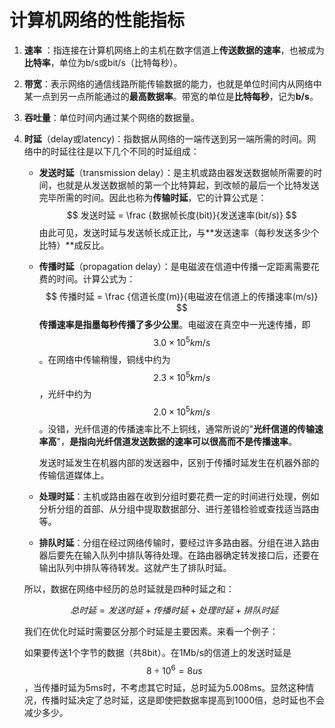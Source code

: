 # 计算机网络的性能指标
1. **速率** ：指连接在计算机网络上的主机在数字信道上**传送数据的速率**，也被成为**比特率**，单位为b/s或bit/s（比特每秒）。

2. **带宽**：表示网络的通信线路所能传输数据的能力，也就是单位时间内从网络中某一点到另一点所能通过的**最高数据率**。带宽的单位是**比特每秒**，记为**b/s**。

3. **吞吐量**：单位时间内通过某个网络的数据量。

4. **时延**（delay或latency)：指数据从网络的一端传送到另一端所需的时间。网络中的时延往往是以下几个不同的时延组成：

   * **发送时延**（transmission delay）：是主机或路由器发送数据帧所需要的时间，也就是从发送数据帧的第一个比特算起，到改帧的最后一个比特发送完毕所需的时间。因此也称为**传输时延**，它的计算公式是：
     $$
     发送时延 = \frac {数据帧长度(bit)}{发送速率(bit/s)}
     $$
     由此可见，发送时延与发送帧长成正比，与**发送速率（每秒发送多少个比特）**成反比。

   * **传播时延**（propagation delay）：是电磁波在信道中传播一定距离需要花费的时间。计算公式为：
     $$
     传播时延 = \frac {信道长度(m)}{电磁波在信道上的传播速率(m/s)}
     $$
     **传播速率是指墨每秒传播了多少公里**。电磁波在真空中一光速传播，即$$3.0\times10^5km/s$$。在网络中传输稍慢，铜线中约为$$2.3\times10^5km/s$$，光纤中约为$$2.0\times10^5km/s$$。没错，光纤信道的传播速率比不上铜线，通常所说的"**光纤信道的传输速率高**"，**是指向光纤信道发送数据的速率可以很高而不是传播速率**。

     发送时延发生在机器内部的发送器中，区别于传播时延发生在机器外部的传输信道媒体上。

   * **处理时延**：主机或路由器在收到分组时要花费一定的时间进行处理，例如分析分组的首部、从分组中提取数据部分、进行差错检验或查找适当路由等。

   * **排队时延**：分组在经过网络传输时，要经过许多路由器。分组在进入路由器后要先在输入队列中排队等待处理。在路由器确定转发接口后，还要在输出队列中排队等待转发。这就产生了排队时延。

   所以，数据在网络中经历的总时延就是四种时延之和：

   $$总时延 = 发送时延 + 传播时延 + 处理时延 + 排队时延$$

   我们在优化时延时需要区分那个时延是主要因素。来看一个例子：

   如果要传送1个字节的数据（共8bit）。在1Mb/s的信道上的发送时延是$$8 \div 10^{6} = 8us$$，当传播时延为5ms时，不考虑其它时延，总时延为5.008ms。显然这种情况，传播时延决定了总时延，这是即使把数据率提高到1000倍，总时延也不会减少多少。
